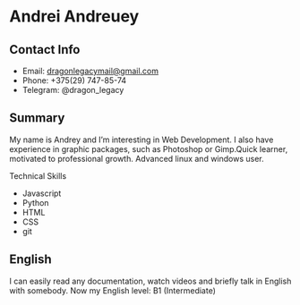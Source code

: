 # Andrei Andreuey
## Contact Info
* Email: dragonlegacymail@gmail.com 
* Phone: +375(29) 747-85-74 
* Telegram: @dragon_legacy

## Summary
My name is Andrey and I’m interesting in Web Development. I also have experience in graphic packages, such as Photoshop or Gimp.Quick learner, motivated to professional growth. Advanced linux and windows user.

Technical Skills
* Javascript 
* Python 
* HTML 
* CSS 
* git

## English
I can easily read any documentation, watch videos and briefly talk in English with somebody. Now my English level: B1 (Intermediate)
